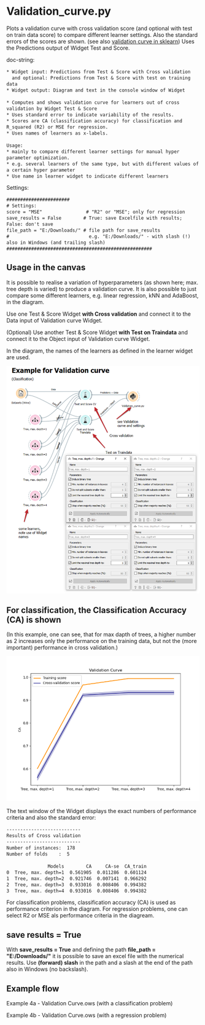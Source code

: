 # Validation_curve.py
Plots a validation curve with cross validation score (and optional with test on train data score) to compare different learner settings.
Also the standard errors of the scores are shown. (see also [validation curve in sklearn](https://scikit-learn.org/stable/modules/learning_curve.html#validation-curve))
Uses the Predictions output of Widget Test and Score.

doc-string:

```
* Widget input: Predictions from Test & Score with Cross validation
  and optional: Predictions from Test & Score with test on training data
* Widget output: Diagram and text in the console window of Widget

* Computes and shows validation curve for learners out of cross validation by Widget Test & Score
* Uses standard error to indicate variability of the results.
* Scores are CA (classification accuracy) for classification and R_squared (R2) or MSE for regression.
* Uses names of learners as x-labels.

Usage: 
* mainly to compare different learner settings for manual hyper parameter optimization.
* e.g. several learners of the same type, but with different values of a certain hyper parameter
* Use name in learner widget to indicate different learners

```

Settings:

```
#######################
# Settings:
score = "MSE"                # "R2" or "MSE"; only for regression
save_results = False        # True: save Excelfile with results; False: don't save
file_path = "E:/Downloads/" # file path for save_results
#                             e.g. "E:/Downloads/" - with slash (!) also in Windows (and trailing slash)
#####################################################

```

## Usage in the canvas
It is possible to realise a variation of hyperparameters (as shown here; max. tree depth is varied) to produce a validation curve. It is also possible to just compare some different learners, e.g. linear regression, kNN and AdaBoost,  in the diagram. 

Use one Test & Score Widget __with Cross validation__ and connect it to the Data input of Validation curve Widget. 

(Optional) Use another Test & Score Widget __with Test on Traindata__ and connect it to the Object input of Validation curve Widget. 

In the diagram, the names of the learners as defined in the learner widget are used.

![](images/validation_curve_02.png)

## For classification, the Classification Accuracy (CA) is shown
(In this example, one can see, that for max dapth of trees, a higher number as 2 increases only the performance on the training data, but not the (more important) performance in cross validation.)

![](images/validation_curve_03.png)

The text window of the Widget displays the exact numbers of performance criteria and also the standard error:
```
---------------------------
Results of Cross validation
---------------------------
Number of instances:  178
Number of folds    :  5

               Models        CA     CA-se  CA_train
0  Tree, max. depth=1  0.561905  0.011286  0.601124
1  Tree, max. depth=2  0.921746  0.007141  0.966292
2  Tree, max. depth=3  0.933016  0.008406  0.994382
3  Tree, max. depth=4  0.933016  0.008406  0.994382
```


For classification problems, classification accuracy (CA) is used as performance criterion in the diagram. For regression problems, one can select R2 or MSE als performance criteria in the diagream.

## save results = True

With __save_results = True__ and defining the path __file_path = "E:/Downloads/"__ it is possible to save an excel file with the numerical results. Use __(forward) slash__ in the path and a slash at the end of the path also in Windows (no backslash).


## Example flow
Example 4a - Validation Curve.ows (with a classification problem)

Example 4b - Validation Curve.ows (with a regression problem)
